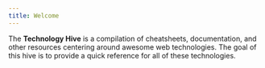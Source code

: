 ```yaml
---
title: Welcome
---
```


The **Technology Hive** is a compilation of cheatsheets, documentation, and other resources centering around awesome web technologies. The goal of this hive is to provide a quick reference for all of these technologies.